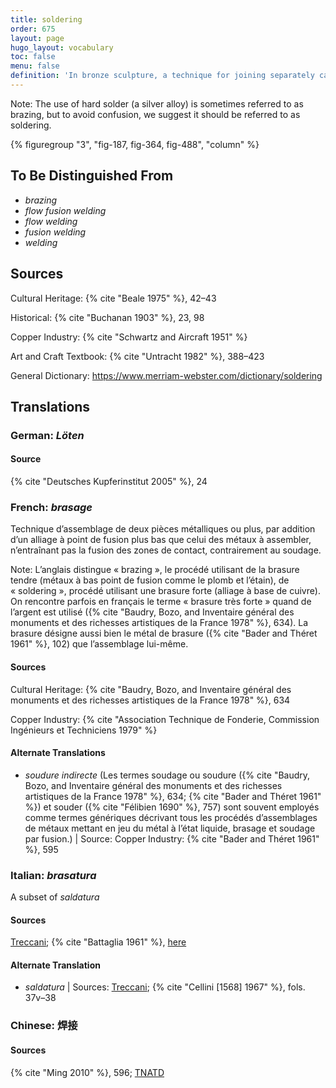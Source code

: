 ```yaml
---
title: soldering
order: 675
layout: page
hugo_layout: vocabulary
toc: false
menu: false
definition: 'In bronze sculpture, a technique for joining separately cast parts, {% def "inlays" %}, {% def "overlays" %}, or repairs, or for filling {% def "casting defects" %}, by adding a metal with a lower melting temperature than that of the primary cast. As a rule of thumb, solder is white (alloys of silver, tin, lead, etc.), whereas {% def "brazing" %} is yellow (copper alloys). Two types of solder include soft solder (low-melting-temperature alloys such as a combination of lead, tin, and/or bismuth) and hard solder (higher-melting-temperature silver alloys).'
---
```


<div class="backmatter">
Note: The use of hard solder (a silver alloy) is sometimes referred to as brazing, but to avoid confusion, we suggest it should be referred to as soldering.
</div>

{% figuregroup "3", "fig-187, fig-364, fig-488", "column" %}

## To Be Distinguished From

- *brazing*
- *flow fusion welding*
- *flow welding*
- *fusion welding*
- *welding*

## Sources

Cultural Heritage: {% cite "Beale 1975" %}, 42–43

Historical: {% cite "Buchanan 1903" %}, 23, 98

Copper Industry: {% cite "Schwartz and Aircraft 1951" %}

Art and Craft Textbook: {% cite "Untracht 1982" %}, 388–423

General Dictionary: <https://www.merriam-webster.com/dictionary/soldering>

## Translations

<div class="accordion">

### **German**: *Löten*

#### Source

{% cite "Deutsches Kupferinstitut 2005" %}, 24

### **French**: *brasage*

Technique d’assemblage de deux pièces métalliques ou plus, par addition d’un alliage à point de fusion plus bas que celui des métaux à assembler, n’entraînant pas la fusion des zones de contact, contrairement au soudage.

<div class="backmatter">
Note: L’anglais distingue « brazing », le procédé utilisant de la brasure tendre (métaux à bas point de fusion comme le plomb et l’étain), de « soldering », procédé utilisant une brasure forte (alliage à base de cuivre). On rencontre parfois en français le terme « brasure très forte » quand de l’argent est utilisé ({% cite "Baudry, Bozo, and Inventaire général des monuments et des richesses artistiques de la France 1978" %}, 634). La brasure désigne aussi bien le métal de brasure ({% cite "Bader and Théret 1961" %}, 102) que l’assemblage lui-même.
</div>

#### Sources

Cultural Heritage: {% cite "Baudry, Bozo, and Inventaire général des monuments et des richesses artistiques de la France 1978" %}, 634

Copper Industry: {% cite "Association Technique de Fonderie, Commission Ingénieurs et Techniciens 1979" %}

#### Alternate Translations

- *soudure indirecte* (Les termes soudage ou soudure ({% cite "Baudry, Bozo, and Inventaire général des monuments et des richesses artistiques de la France 1978" %}, 634; {% cite "Bader and Théret 1961" %}) et souder ({% cite "Félibien 1690" %}, 757) sont souvent employés comme termes génériques décrivant tous les procédés d’assemblages de métaux mettant en jeu du métal à l’état liquide, brasage et soudage par fusion.) | Source: Copper Industry: {% cite "Bader and Théret 1961" %}, 595

### **Italian**: *brasatura*

A subset of *saldatura*

#### Sources

[Treccani](https://www.treccani.it/vocabolario/ricerca/brasatura/); {% cite "Battaglia 1961" %}, [here](http://www.gdli.it/pdf_viewer/Scripts/pdf.js/web/viewer.asp?file=/PDF/GDLI02/GDLI_02_ocr_364.pdf&parola=brasatura)

#### Alternate Translation

- *saldatura* | Sources: [Treccani](https://www.treccani.it/enciclopedia/saldatura/); {% cite "Cellini [1568] 1967" %}, fols. 37v–38

### **Chinese**: 焊接

#### Sources

{% cite "Ming 2010" %}, 596; [TNATD](https://terms.naer.edu.tw/detail/993229/?index=4)

</div>
